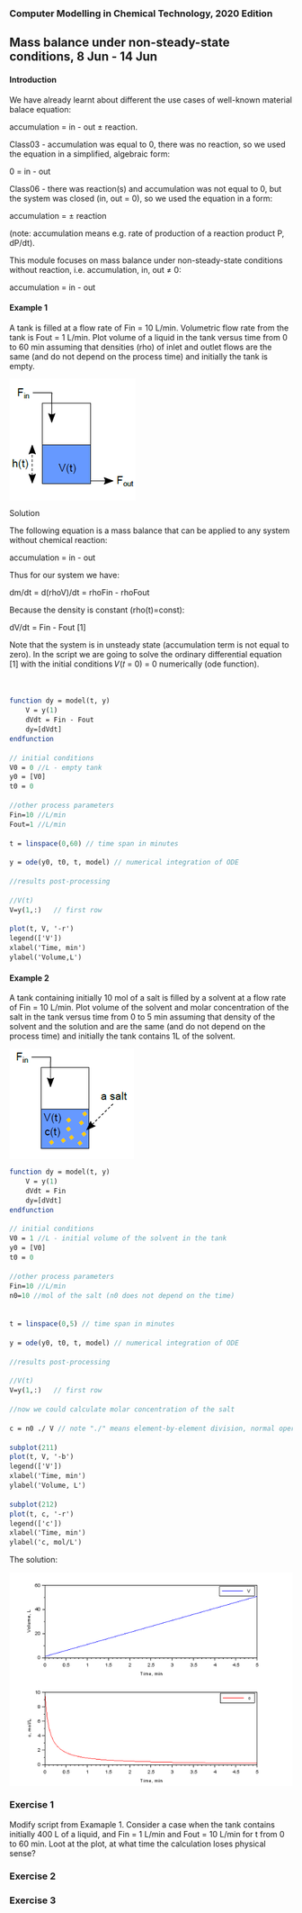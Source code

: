 ### Computer Modelling in Chemical Technology, 2020 Edition

## Mass balance under non-steady-state conditions, 8 Jun - 14 Jun

#### Introduction

We have already learnt about different the use cases of well-known material balace equation: 

accumulation = in - out ± reaction.

Class03 - accumulation was equal to 0, there was no reaction, so we used the equation in a simplified, algebraic form: 

0 = in - out

Class06 - there was reaction(s) and accumulation was not equal to 0, but the system was closed (in, out = 0), so we used the equation in a form: 

accumulation = ± reaction 

(note: accumulation means e.g. rate of production of a reaction product P, dP/dt).

This module focuses on mass balance under non-steady-state conditions without reaction, i.e. accumulation, in, out ≠ 0:

accumulation = in - out

#### Example 1

A tank is filled at a flow rate of Fin = 10 L/min. Volumetric flow rate from the tank is Fout = 1 L/min. Plot
volume of a liquid in the tank versus time from 0 to 60 min assuming that densities (rho) of inlet and outlet flows
are the same (and do not depend on the process time) and initially the tank is empty.

<img align="center" src="img01.png"/>

Solution

The following equation is a mass balance that can be applied to any system without chemical reaction:

accumulation = in - out

Thus for our system we have:

dm/dt = d(rhoV)/dt = rhoFin - rhoFout

Because the density is constant (rho(t)=const):

dV/dt = Fin - Fout [1]

Note that the system is in unsteady state (accumulation term is not equal to zero). In the script we are going to
solve the ordinary differential equation [1] with the initial conditions 𝑉(𝑡 = 0) = 0 numerically (ode function).

```scilab


function dy = model(t, y)
	V = y(1)
	dVdt = Fin - Fout
	dy=[dVdt]
endfunction

// initial conditions
V0 = 0 //L - empty tank
y0 = [V0]
t0 = 0

//other process parameters
Fin=10 //L/min
Fout=1 //L/min

t = linspace(0,60) // time span in minutes

y = ode(y0, t0, t, model) // numerical integration of ODE

//results post-processing

//V(t)
V=y(1,:)   // first row

plot(t, V, '-r')
legend(['V'])
xlabel('Time, min')
ylabel('Volume,L')
```

#### Example 2

A tank containing initially 10 mol of a salt is filled by a solvent at a flow rate of Fin = 10 L/min. Plot volume of the solvent and molar concentration of the salt in the tank versus time from 0 to 5 min assuming that density of the solvent and the solution and are the same (and do not depend on the process time) and initially the tank contains 1L of the solvent.

<img align="center" src="img02.png"/>

```scilab
function dy = model(t, y)
	V = y(1)
	dVdt = Fin
	dy=[dVdt]
endfunction

// initial conditions
V0 = 1 //L - initial volume of the solvent in the tank
y0 = [V0]
t0 = 0

//other process parameters
Fin=10 //L/min
n0=10 //mol of the salt (n0 does not depend on the time)


t = linspace(0,5) // time span in minutes

y = ode(y0, t0, t, model) // numerical integration of ODE

//results post-processing

//V(t)
V=y(1,:)   // first row

//now we could calculate molar concentration of the salt

c = n0 ./ V // note "./" means element-by-element division, normal operator "/" does not work in this case (V is a vector)

subplot(211)
plot(t, V, '-b')
legend(['V'])
xlabel('Time, min')
ylabel('Volume, L')

subplot(212)
plot(t, c, '-r')
legend(['c'])
xlabel('Time, min')
ylabel('c, mol/L')
```
The solution:

<img align="center" src="img03.png"/>

### Exercise 1
Modify script from Examaple 1. Consider a case when the tank contains initially 400 L of a liquid, and Fin = 1 L/min and Fout = 10 L/min for t from 0 to 60 min. Loot at the plot, at what time the calculation loses physical sense?

### Exercise 2


### Exercise 3


